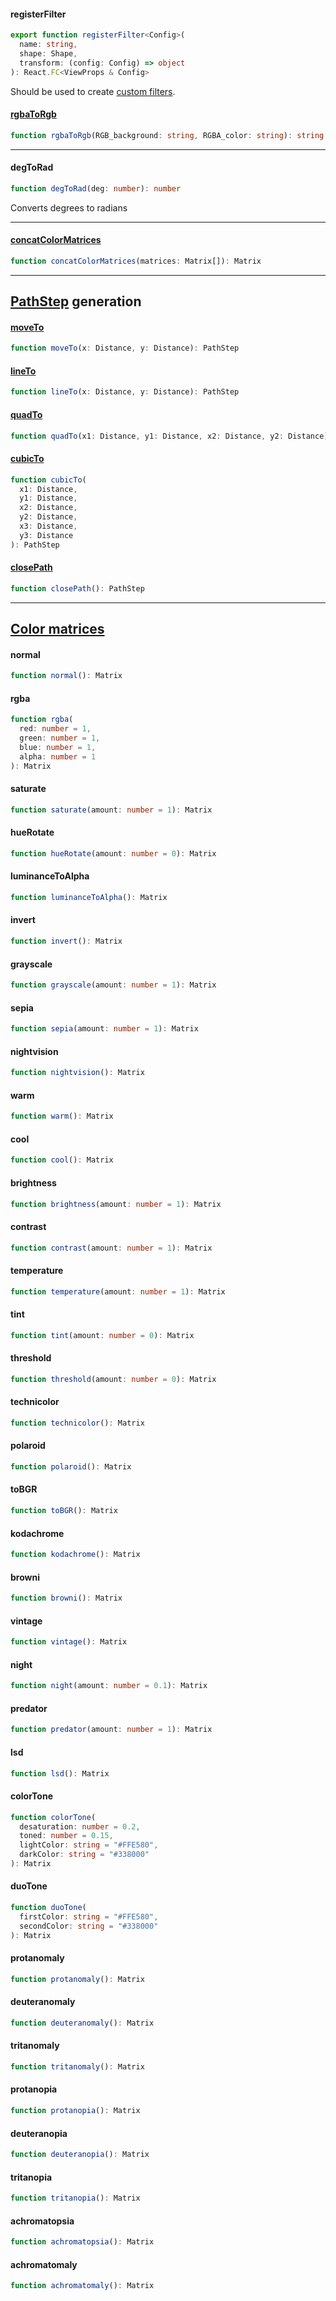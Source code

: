 #### registerFilter
```ts
export function registerFilter<Config>(
  name: string,
  shape: Shape,
  transform: (config: Config) => object
): React.FC<ViewProps & Config>
```

Should be used to create [custom filters](https://github.com/iyegoroff/react-native-image-filter-kit/blob/master/examples/CustomFilter/App.tsx).

#### [rgbaToRgb](https://github.com/iyegoroff/rgba-to-rgb)
```ts
function rgbaToRgb(RGB_background: string, RGBA_color: string): string
```

***

#### degToRad
```ts
function degToRad(deg: number): number
```

Converts degrees to radians

***
#### [concatColorMatrices](https://github.com/iyegoroff/concat-color-matrices)
```ts
function concatColorMatrices(matrices: Matrix[]): Matrix
```

***

## [PathStep](types.md#PathStep) generation

#### [moveTo](https://developer.android.com/reference/android/graphics/Path.html#moveTo(float,%20float))
```ts
function moveTo(x: Distance, y: Distance): PathStep
```

#### [lineTo](https://developer.android.com/reference/android/graphics/Path.html#lineTo(float,%20float))
```ts
function lineTo(x: Distance, y: Distance): PathStep
```

#### [quadTo](https://developer.android.com/reference/android/graphics/Path#quadTo(float,%20float,%20float,%20float))
```ts
function quadTo(x1: Distance, y1: Distance, x2: Distance, y2: Distance): PathStep
```

#### [cubicTo](https://developer.android.com/reference/android/graphics/Path#cubicTo(float,%20float,%20float,%20float,%20float,%20float))
```ts
function cubicTo(
  x1: Distance,
  y1: Distance,
  x2: Distance,
  y2: Distance,
  x3: Distance,
  y3: Distance
): PathStep
```

#### [closePath](https://developer.android.com/reference/android/graphics/Path.html#close())
```ts
function closePath(): PathStep
```

***

## [Color matrices](https://github.com/iyegoroff/rn-color-matrices)

#### normal
```ts
function normal(): Matrix
```
#### rgba
```ts
function rgba(
  red: number = 1,
  green: number = 1,
  blue: number = 1,
  alpha: number = 1
): Matrix
```
#### saturate
```ts
function saturate(amount: number = 1): Matrix
```
#### hueRotate
```ts
function hueRotate(amount: number = 0): Matrix
```
#### luminanceToAlpha
```ts
function luminanceToAlpha(): Matrix
```
#### invert
```ts
function invert(): Matrix
```
#### grayscale
```ts
function grayscale(amount: number = 1): Matrix
```
#### sepia
```ts
function sepia(amount: number = 1): Matrix
```
#### nightvision
```ts
function nightvision(): Matrix
```
#### warm
```ts
function warm(): Matrix
```
#### cool
```ts
function cool(): Matrix
```
#### brightness
```ts
function brightness(amount: number = 1): Matrix
```
#### contrast
```ts
function contrast(amount: number = 1): Matrix
```
#### temperature
```ts
function temperature(amount: number = 1): Matrix
```
#### tint
```ts
function tint(amount: number = 0): Matrix
```
#### threshold
```ts
function threshold(amount: number = 0): Matrix
```
#### technicolor
```ts
function technicolor(): Matrix
```
#### polaroid
```ts
function polaroid(): Matrix
```
#### toBGR
```ts
function toBGR(): Matrix
```
#### kodachrome
```ts
function kodachrome(): Matrix
```
#### browni
```ts
function browni(): Matrix
```
#### vintage
```ts
function vintage(): Matrix
```
#### night
```ts
function night(amount: number = 0.1): Matrix
```
#### predator
```ts
function predator(amount: number = 1): Matrix
```
#### lsd
```ts
function lsd(): Matrix
```
#### colorTone
```ts
function colorTone(
  desaturation: number = 0.2,
  toned: number = 0.15,
  lightColor: string = "#FFE580",
  darkColor: string = "#338000"
): Matrix
```
#### duoTone
```ts
function duoTone(
  firstColor: string = "#FFE580",
  secondColor: string = "#338000"
): Matrix
```
#### protanomaly
```ts
function protanomaly(): Matrix
```
#### deuteranomaly
```ts
function deuteranomaly(): Matrix
```
#### tritanomaly
```ts
function tritanomaly(): Matrix
```
#### protanopia
```ts
function protanopia(): Matrix
```
#### deuteranopia
```ts
function deuteranopia(): Matrix
```
#### tritanopia
```ts
function tritanopia(): Matrix
```
#### achromatopsia
```ts
function achromatopsia(): Matrix
```
#### achromatomaly
```ts
function achromatomaly(): Matrix
```